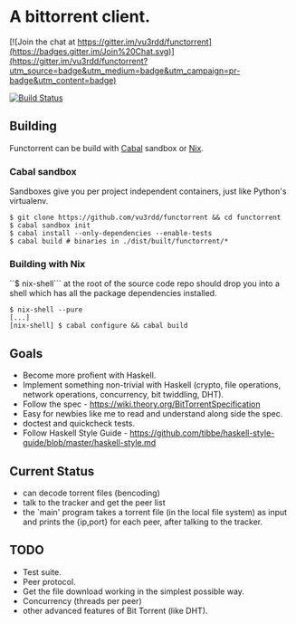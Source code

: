 # A bittorrent client.

[![Join the chat at https://gitter.im/vu3rdd/functorrent](https://badges.gitter.im/Join%20Chat.svg)](https://gitter.im/vu3rdd/functorrent?utm_source=badge&utm_medium=badge&utm_campaign=pr-badge&utm_content=badge)

[![Build Status](https://travis-ci.org/vu3rdd/functorrent.svg?branch=master)](https://travis-ci.org/vu3rdd/functorrent)

## Building

Functorrent can be build with [Cabal](https://www.haskell.org/cabal/) sandbox or
[Nix](https://nixos.org/nix/).

### Cabal sandbox

Sandboxes give you per project independent containers, just like Python's
virtualenv.


    $ git clone https://github.com/vu3rdd/functorrent && cd functorrent
    $ cabal sandbox init
    $ cabal install --only-dependencies --enable-tests
    $ cabal build # binaries in ./dist/built/functorrent/*

### Building with Nix

``$ nix-shell``` at the root of the source code repo should drop you into a
shell which has all the package dependencies installed.


    $ nix-shell --pure
    [...]
    [nix-shell] $ cabal configure && cabal build

## Goals

- Become more profient with Haskell.
- Implement something non-trivial with Haskell (crypto, file operations, network
  operations, concurrency, bit twiddling, DHT).
- Follow the spec - https://wiki.theory.org/BitTorrentSpecification
- Easy for newbies like me to read and understand along side the spec.
- doctest and quickcheck tests.
- Follow Haskell Style Guide - https://github.com/tibbe/haskell-style-guide/blob/master/haskell-style.md

## Current Status

- can decode torrent files (bencoding)
- talk to the tracker and get the peer list
- the `main' program takes a torrent file (in the local file system) as input and
  prints the {ip,port} for each peer, after talking to the tracker.

## TODO

*    Test suite.
*    Peer protocol.
*    Get the file download working in the simplest possible way.
*    Concurrency (threads per peer)
*    other advanced features of Bit Torrent (like DHT).
